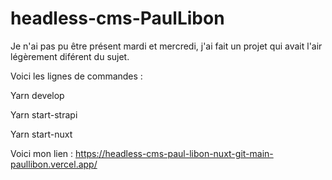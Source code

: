 # headless-cms-PaulLibon

Je n'ai pas pu être présent mardi et mercredi, j'ai fait un projet qui avait l'air légèrement diférent du sujet.

Voici les lignes de commandes :

Yarn develop

Yarn start-strapi

Yarn start-nuxt

Voici mon lien :
https://headless-cms-paul-libon-nuxt-git-main-paullibon.vercel.app/
